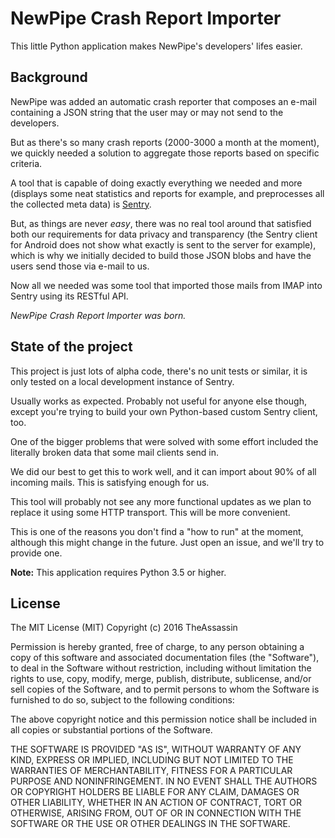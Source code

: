 # NewPipe Crash Report Importer

This little Python application makes NewPipe's developers' lifes easier.


## Background
NewPipe was added an automatic crash reporter that composes an e-mail
containing a JSON string that the user may or may not send to the developers.

But as there's so many crash reports (2000-3000 a month at the moment),
we quickly needed a solution to aggregate those reports based on specific
criteria.

A tool that is capable of doing exactly everything we needed and more
(displays some neat statistics and reports for example, and preprocesses
all the collected meta data) is [Sentry](https://docs.sentry.io).

But, as things are never *easy*, there was no real tool around that satisfied
both our requirements for data privacy and transparency (the Sentry
client for Android does not show what exactly is sent to the server for
example), which is why we initially decided to build those JSON blobs and
have the users send those via e-mail to us.

Now all we needed was some tool that imported those mails from IMAP into
Sentry using its RESTful API.

*NewPipe Crash Report Importer was born.*


## State of the project

This project is just lots of alpha code, there's no unit tests or similar, it
is only tested on a local development instance of Sentry.

Usually works as expected. Probably not useful for anyone else though, except
you're trying to build your own Python-based custom Sentry client, too.

One of the bigger problems that were solved with some effort included the
literally broken data that some mail clients send in.

We did our best to get this to work well, and it can import about 90% of all
incoming mails. This is satisfying enough for us.

This tool will probably not see any more functional updates as we plan to
replace it using some HTTP transport. This will be more convenient.

This is one of the reasons you don't find a "how to run" at the moment,
although this might change in the future. Just open an issue, and we'll
try to provide one.

**Note:** This application requires Python 3.5 or higher.


## License

The MIT License (MIT)
Copyright (c) 2016 TheAssassin

Permission is hereby granted, free of charge, to any person obtaining a copy
of this software and associated documentation files (the "Software"), to deal
in the Software without restriction, including without limitation the rights
to use, copy, modify, merge, publish, distribute, sublicense, and/or sell
copies of the Software, and to permit persons to whom the Software is
furnished to do so, subject to the following conditions:

The above copyright notice and this permission notice shall be included in all
copies or substantial portions of the Software.

THE SOFTWARE IS PROVIDED "AS IS", WITHOUT WARRANTY OF ANY KIND, EXPRESS OR
IMPLIED, INCLUDING BUT NOT LIMITED TO THE WARRANTIES OF MERCHANTABILITY,
FITNESS FOR A PARTICULAR PURPOSE AND NONINFRINGEMENT. IN NO EVENT SHALL THE
AUTHORS OR COPYRIGHT HOLDERS BE LIABLE FOR ANY CLAIM, DAMAGES OR OTHER
LIABILITY, WHETHER IN AN ACTION OF CONTRACT, TORT OR OTHERWISE, ARISING
FROM, OUT OF OR IN CONNECTION WITH THE SOFTWARE OR THE USE OR OTHER DEALINGS
IN THE SOFTWARE.
